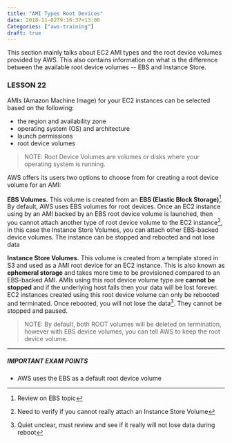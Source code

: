 ```yaml
---
title: "AMI Types Root Devices"
date: 2018-11-02T9:16:37+13:00
Categories: ["aws-training"]
draft: true
---
```

This section mainly talks about EC2 AMI types and the root device volumes provided by AWS. This also contains information on what is the difference between the available root device volumes -- EBS and Instance Store.
<!--more-->

### LESSON 22

AMIs (Amazon Machine Image) for your EC2 instances can be selected based on the following:

* the region and availability zone
* operating system (OS) and architecture
* launch permissions
* root device volumes

> NOTE: Root Device Volumes are volumes or disks where your operating system is running.

AWS offers its users two options to choose from for creating a root device volume for an AMI:

**EBS Volumes.** This volume is created from an **EBS (Elastic Block Storage)**[^1]. By default, AWS uses EBS volumes for root devices. Once an EC2 instance using by an AMI backed by an EBS root device volume is launched, then you cannot attach another type of root device volume to the EC2 instance[^2], in this case the Instance Store Volumes, you can attach other EBS-backed device volumes. The instance can be stopped and rebooted and not lose data

**Instance Store Volumes.** This volume is created from a template stored in S3 and used as a AMI root device for an EC2 instance. This is also known as **ephemeral storage** and takes more time to be provisioned compared to an EBS-backed AMI. AMIs using this root device volume type are **cannot be stopped** and if the underlying host fails then your data will be lost forever. EC2 instances created using this root device volume can only be rebooted and terminated. Once rebooted, you will not lose the data[^3]. They cannot be stopped and paused.


> NOTE: By default, both ROOT volumes will be deleted on termination, however with EBS device volumes, you can tell AWS to keep the root device volume.

---

##### IMPORTANT EXAM POINTS

* AWS uses the EBS as a default root device volume

[^1]: Review on EBS topic
[^2]: Need to verify if you cannot really attach an Instance Store Volume
[^3]: Quiet unclear, must review and see if it really will not lose data during reboot
